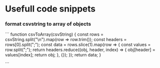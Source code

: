 # Usefull code snippets
### format csvstring to array of objects

´´´
function csvToArray(csvString) {
  const rows = csvString.split("\n").map(row => row.trim());
  const headers = rows[0].split(";");
  const data = rows.slice(1).map(row => {
    const values = row.split(";");
    return headers.reduce((obj, header, index) => {
      obj[header] = values[index];
      return obj;
    }, {});
  });
  return data;
}

´´´
